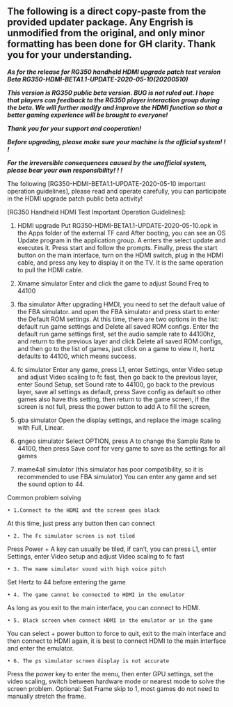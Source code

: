 The following is a direct copy-paste from the provided updater package. Any Engrish is unmodified from the original, and only minor formatting has been done for GH clarity. Thank you for your understanding.
---
***As for the release for RG350 handheld HDMI upgrade patch test version Beta RG350-HDMI-BETA1.1-UPDATE-2020-05-10(20200510)***

***This version is RG350 public beta version. BUG is not ruled out. I hope that players can feedback to the RG350 player interaction group during the beta. We will further modify and improve the HDMI function so that a better gaming experience will be brought to everyone!***

***Thank you for your support and cooperation!***

***Before upgrading, please make sure your machine is the official system! ! !***

***For the irreversible consequences caused by the unofficial system, please bear your own responsibility! ! !***

The following [RG350-HDMI-BETA1.1-UPDATE-2020-05-10 important operation guidelines], please read and operate carefully, you can participate in the HDMI upgrade patch public beta activity!

[RG350 Handheld HDMI Test Important Operation Guidelines]:
1. HDMI upgrade
Put RG350-HDMI-BETA1.1-UPDATE-2020-05-10.opk in the Apps folder of the external TF card
After booting, you can see an OS Update program in the application group. A enters the select update and executes it. Press start and follow the prompts.
Finally, press the start button on the main interface, turn on the HDMI switch, plug in the HDMI cable, and press any key to display it on the TV. It is the same operation to pull the HDMI cable.

2. Xmame simulator
Enter and click the game to adjust Sound Freq to 44100

3. fba simulator
After upgrading HMDI, you need to set the default value of the FBA simulator.
 and open the FBA simulator and press start to enter the Default ROM settings. At this time, there are two options in the list: default run game settings and Delete all saved ROM configs. Enter the default run game settings first, set the audio sample rate to 44100hz, and return to the previous layer and click Delete all saved ROM configs, and then go to the list of games, just click on a game to view it, hertz defaults to 44100, which means success.

4. fc simulator
Enter any game, press L1, enter Settings, enter Video setup and adjust Video scaling to fc fast, then go back to the previous layer, enter Sound Setup, set Sound rate to 44100, go back to the previous layer, save all settings as default, press Save config as default so other games also have this setting, then return to the game screen, if the screen is not full, press the power button to add A to fill the screen,

5. gba simulator
Open the display settings, and replace the image scaling with Full, Linear.

6. gngeo simulator
Select OPTION, press A to change the Sample Rate to 44100, then press Save conf for very game to save as the settings for all games

7. mame4all simulator
 (this simulator has poor compatibility, so it is recommended to use FBA simulator)
You can enter any game and set the sound option to 44.


Common problem solving

    • 1.Connect to the HDMI and the screen goes black
At this time, just press any button then can connect

    • 2. The Fc simulator screen is not tiled
Press Power + A key can usually be tiled, if can’t, you can press L1, enter Settings, enter Video setup and adjust Video scaling to fc fast

    • 3. The mame simulator sound with high voice pitch
Set Hertz to 44 before entering the game

    • 4. The game cannot be connected to HDMI in the emulator
As long as you exit to the main interface, you can connect to HDMI.

    • 5. Black screen when connect HDMI in the emulator or in the game
You can select + power button to force to quit, exit to the main interface and then connect to HDMI again, it is best to connect HDMI to the main interface and enter the emulator.

    • 6. The ps simulator screen display is not accurate
Press the power key to enter the menu, then enter GPU settings, set the video scaling, switch between hardware mode or nearest mode to solve the screen problem.
Optional: Set Frame skip to 1, most games do not need to manually stretch the frame.
